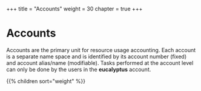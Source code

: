 +++
title = "Accounts"
weight = 30
chapter = true
+++


# Accounts
Accounts are the primary unit for resource usage accounting. Each account is a separate name space and is identified by its account number (fixed) and account alias/name (modifiable). Tasks performed at the account level can only be done by the users in the **eucalyptus** account. 



{{% children sort="weight" %}}
